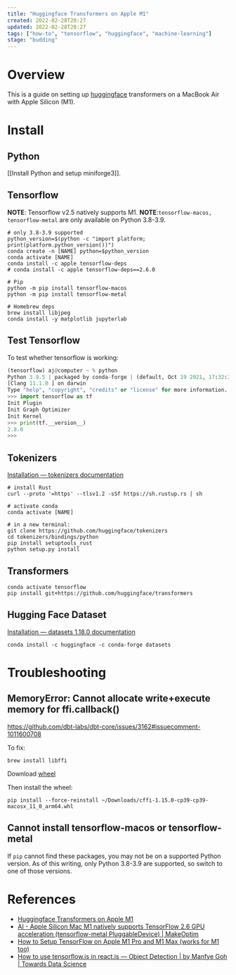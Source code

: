 ```yaml
---
title: "Huggingface Transformers on Apple M1"
created: 2022-02-28T20:27
updated: 2022-02-28T20:27
tags: ["how-to", "tensorflow", "huggingface", "machine-learning"]
stage: "budding"
---
```


# Overview

This is a guide on setting up [huggingface](https://huggingface.co) transformers on a MacBook Air with Apple Silicon (M1).

# Install

## Python

[[Install Python and setup miniforge3]].

## Tensorflow

**NOTE**: Tensorflow v2.5 natively supports M1. 
**NOTE**:`tensorflow-macos, tensorflow-metal` are only available on  Python 3.8-3.9.

```shell
# only 3.8-3.9 supported
python_version=$(python -c "import platform; print(platform.python_version())")
conda create -n [NAME] python=$python_version
conda activate [NAME]
conda install -c apple tensorflow-deps
# conda install -c apple tensorflow-deps==2.6.0

# Pip
python -m pip install tensorflow-macos
python -m pip install tensorflow-metal

# Homebrew deps
brew install libjpeg
conda install -y matplotlib jupyterlab
```

## Test Tensorflow
To test whether tensorflow is working:
```python
(tensorflow) aj@computer ~ % python
Python 3.9.5 | packaged by conda-forge | (default, Oct 19 2021, 17:32:20)
[Clang 11.1.0 ] on darwin
Type "help", "copyright", "credits" or "license" for more information.
>>> import tensorflow as tf
Init Plugin
Init Graph Optimizer
Init Kernel
>>> print(tf.__version__)
2.8.0
>>>
```

## Tokenizers
[Installation — tokenizers  documentation](https://huggingface.co/docs/tokenizers/python/latest/installation/main.html)
```shell
# install Rust
curl --proto '=https' --tlsv1.2 -sSf https://sh.rustup.rs | sh

# activate conda
conda activate [NAME]

# in a new terminal:
git clone https://github.com/huggingface/tokenizers
cd tokenizers/bindings/python
pip install setuptools_rust
python setup.py install
```

## Transformers
```shell
conda activate tensorflow
pip install git+https://github.com/huggingface/transformers
```

## Hugging Face Dataset
[Installation — datasets 1.18.0 documentation](https://huggingface.co/docs/datasets/installation.html#conda)
```shell
conda install -c huggingface -c conda-forge datasets
```

# Troubleshooting
## MemoryError: Cannot allocate write+execute memory for ffi.callback()
https://github.com/dbt-labs/dbt-core/issues/3162#issuecomment-1011600708

To fix:

```shell
brew install libffi 
```

Download [wheel](https://files.pythonhosted.org/packages/3e/9b/660d6da900af1976a8b4efea713a7ce9e514bf4659eff9b17f90f00be1cf/cffi-1.15.0-cp39-cp39-macosx_11_0_arm64.whl)

Then install the wheel:

```shell
pip install --force-reinstall ~/Downloads/cffi-1.15.0-cp39-cp39-macosx_11_0_arm64.whl
```

## Cannot install tensorflow-macos or tensorflow-metal

If `pip` cannot find these packages, you may not be on a supported Python version. As of this writing, only Python 3.8-3.9 are supported, so switch to one of those versions.

# References
- [Huggingface Transformers on Apple M1](https://towardsdatascience.com/hugging-face-transformers-on-apple-m1-26f0705874d7)
- [AI - Apple Silicon Mac M1 natively supports TensorFlow 2.6 GPU acceleration (tensorflow-metal PluggableDevice) | MakeOptim](https://makeoptim.com/en/deep-learning/tensorflow-metal)
-  [How to Setup TensorFlow on Apple M1 Pro and M1 Max (works for M1 too)](https://www.mrdbourke.com/setup-apple-m1-pro-and-m1-max-for-machine-learning-and-data-science/)
- [How to use tensorflow.js in react.js — Object Detection | by Manfye Goh | Towards Data Science](https://towardsdatascience.com/how-to-use-tensorflow-js-in-react-js-object-detection-98b3782f08c2)


